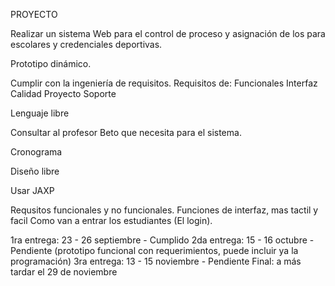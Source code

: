 PROYECTO

Realizar un sistema Web para el control de proceso y asignación de los para escolares y credenciales deportivas.

Prototipo dinámico.

Cumplir con la ingeniería de requisitos.
Requisitos de:
Funcionales
Interfaz 
Calidad
Proyecto
Soporte

Lenguaje libre 


Consultar al profesor Beto que necesita para el sistema.

Cronograma

Diseño libre

Usar JAXP

Requsitos funcionales y no funcionales.
Funciones de interfaz, mas tactil y facil
Como van a entrar los estudiantes (El login).

1ra entrega: 23 - 26 septiembre - Cumplido
2da entrega: 15 - 16 octubre - Pendiente (prototipo funcional con requerimientos, puede incluir ya la programación)
3ra entrega: 13 - 15 noviembre - Pendiente
Final: a más tardar el 29 de noviembre
